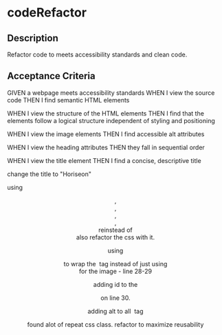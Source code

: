 # codeRefactor

## Description

Refactor code to meets accessibility standards and clean code.

## Acceptance Criteria

GIVEN a webpage meets accessibility standards
WHEN I view the source code
THEN I find semantic HTML elements

WHEN I view the structure of the HTML elements
THEN I find that the elements follow a logical structure independent of styling and positioning

WHEN I view the image elements
THEN I find accessible alt attributes

WHEN I view the heading attributes
THEN they fall in sequential order

WHEN I view the title element
THEN I find a concise, descriptive title


change the title to "Horiseon"

using <header> , <nav>, <footer>, <section>, <article> <aside> reinstead of <div>
also refactor the css with it.

using <section> to wrap the <img> tag instead of just using <div> for the image - line 28-29

adding id to the <section> on line 30.

adding alt to all <image> tag

found alot of repeat css class. refactor to maximize reusability

